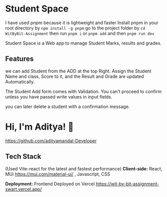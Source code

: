 
# Student Space
I have used pnpm because it is lightweight and faster
Install pnpm in your root directory by `npm install -g pnpm`
go to the project folder by `cd WitByBit-Assignment` then run `pnpm i` or `pnpm add` and then `pnpm run dev`

Student Space is a Web app to manage Student Marks, results and grades.


## Features

we can add Student from the ADD at the top Right.
Assign the Student Name and class, Score to it, and the Result and Grade are updated Automatically. 

The Student Add form comes with Validation. You can't proceed to confirm unless you have passed write values in input fields.

you can later delete a student with a confirmation message.

# Hi, I'm Aditya! 👋

https://github.com/adityamandal-Developer
## Tech Stack
(Used Vite-react for the latest and fastest performance)
**Client-side:** React, MUi https://mui.com/material-ui/ , Javascript, CSS


**Deployment:** Frontend Deployed on Vercel 
https://wit-by-bit-assignment-swart.vercel.app/


